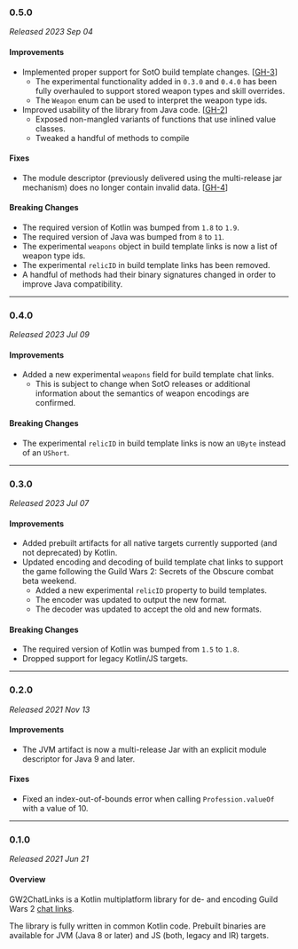 ### 0.5.0

_Released 2023 Sep 04_

#### Improvements

- Implemented proper support for SotO build template changes. [[GH-3](https://github.com/GW2ToolBelt/GW2ChatLinks/issues/3)]
  - The experimental functionality added in `0.3.0` and `0.4.0` has been fully
    overhauled to support stored weapon types and skill overrides.
  - The `Weapon` enum can be used to interpret the weapon type ids.
- Improved usability of the library from Java code. [[GH-2](https://github.com/GW2ToolBelt/GW2ChatLinks/issues/2)]
  - Exposed non-mangled variants of functions that use inlined value classes.
  - Tweaked a handful of methods to compile

#### Fixes

- The module descriptor (previously delivered using the multi-release jar
  mechanism) does no longer contain invalid data. [[GH-4](https://github.com/GW2ToolBelt/GW2ChatLinks/issues/4)]

#### Breaking Changes

- The required version of Kotlin was bumped from `1.8` to `1.9`.
- The required version of Java was bumped from `8` to `11`.
- The experimental `weapons` object in build template links is now a list of
  weapon type ids.
- The experimental `relicID` in build template links has been removed.
- A handful of methods had their binary signatures changed in order to improve
  Java compatibility.


---

### 0.4.0

_Released 2023 Jul 09_

#### Improvements

- Added a new experimental `weapons` field for build template chat links.
  - This is subject to change when SotO releases or additional information about
    the semantics of weapon encodings are confirmed.

#### Breaking Changes

- The experimental `relicID` in build template links is now an `UByte` instead
  of an `UShort`.


---

### 0.3.0

_Released 2023 Jul 07_

#### Improvements

- Added prebuilt artifacts for all native targets currently supported (and not
  deprecated) by Kotlin.
- Updated encoding and decoding of build template chat links to support the game
  following the Guild Wars 2: Secrets of the Obscure combat beta weekend.
  - Added a new experimental `relicID` property to build templates.
  - The encoder was updated to output the new format.
  - The decoder was updated to accept the old and new formats.

#### Breaking Changes

- The required version of Kotlin was bumped from `1.5` to `1.8`.
- Dropped support for legacy Kotlin/JS targets.


---

### 0.2.0

_Released 2021 Nov 13_

#### Improvements

- The JVM artifact is now a multi-release Jar with an explicit module descriptor
  for Java 9 and later.

#### Fixes

- Fixed an index-out-of-bounds error when calling `Profession.valueOf` with a value of 10.


---

### 0.1.0

_Released 2021 Jun 21_

#### Overview

GW2ChatLinks is a Kotlin multiplatform library for de- and encoding Guild Wars 2
[chat links](https://wiki.guildwars2.com/wiki/Chat_link_format).

The library is fully written in common Kotlin code. Prebuilt binaries are
available for JVM (Java 8 or later) and JS (both, legacy and IR) targets.